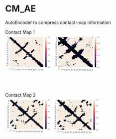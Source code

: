 # CM_AE
AutoEncoder to compress contact-map information

Contact Map 1
<br/>
<img src="images/true1.png"  width="150" height="120">
<img src="images/pred1.png"  width="150" height="120">

<br/>

<br/>

Contact Map 2
<br/>
<img src="images/true2.png"  width="150" height="120">
<img src="images/pred2.png"  width="150" height="120">
